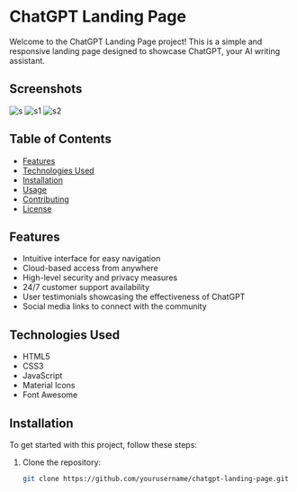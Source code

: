 # ChatGPT Landing Page

Welcome to the ChatGPT Landing Page project! This is a simple and responsive landing page designed to showcase ChatGPT, your AI writing assistant.
## Screenshots

![s](https://github.com/user-attachments/assets/b1ee024d-bb3b-430e-a457-442221055454)
![s1](https://github.com/user-attachments/assets/22f0b691-2a5b-4bf4-b47e-f39d9560e300)
![s2](https://github.com/user-attachments/assets/0c3453db-3b62-4248-9a75-42f3a0b02df8)

## Table of Contents

- [Features](#features)
- [Technologies Used](#technologies-used)
- [Installation](#installation)
- [Usage](#usage)
- [Contributing](#contributing)
- [License](#license)

## Features

- Intuitive interface for easy navigation
- Cloud-based access from anywhere
- High-level security and privacy measures
- 24/7 customer support availability
- User testimonials showcasing the effectiveness of ChatGPT
- Social media links to connect with the community

## Technologies Used

- HTML5
- CSS3
- JavaScript
- Material Icons
- Font Awesome

## Installation

To get started with this project, follow these steps:

1. Clone the repository:
   ```bash
   git clone https://github.com/yourusername/chatgpt-landing-page.git
